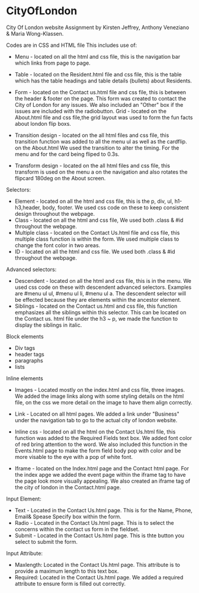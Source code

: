 # CityOfLondon
City Of London website
Assignment by Kirsten Jeffrey, Anthony Veneziano & Maria Wong-Klassen.

Codes are in CSS and HTML file
This includes use of: 
- Menu - located on all the html and css file, this is the navigation bar which links from page to page.
- Table - located on the Resident.html file and css file, this is the table which has the table headings and table details (bullets) about Residents. 
- Form - located on the Contact us.html file and css file, this is between the header & footer on the page. This form was created to contact the City of London for any issues. We also included an "Other" box if the issues are included with the radiobutton.
Grid - located on the About.html file and css file,the grid layout was used to form the fun facts about london flip boxs.

- Transition design - located on the all html files and css file, this transition function was added to all the menu ul as well as the cardflip. on the About.html We used the transition to alter the timing. For the menu and for the card being fliped to 0.3s.
- Transform design - located on the all html files and css file, this transform is used on the menu a on the navigation and also rotates the flipcard 180deg on the About screen.

Selectors:
- Element - located on all the html and css file, this is the p, div, ul, h1-h3,header, body, footer. We used css code on these to keep consistent design throughout the webpage. 
- Class - located on all the html and css file, We used both .class & #id throughout the webpage. 
- Multiple class - located on the Contact Us.html file and css file, this multiple class function is within the form. We used multiple class to change the font color in two areas. 
- ID - located on all the html and css file. We used both .class & #id throughout the webpage. 



Advanced selectors:
- Descendent - located on all the html and css file, this is in the menu. We used css code on these with descendent advanced selectors. Examples are #menu ul ul, #menu ul li, #menu ul a. The descendent  selector will be effected because they are elements within the ancestor element. 
- Siblings - located on the Contact us.html and css file, this function emphasizes all the siblings within this selector. This can be located on the Contact us. html file under the h3 ~ p, we made the function to display the siblings in italic. 

Block elements
- Div tags
- header tags
- paragraphs
- lists

Inline elements
- Images - Located mostly on the index.html and css file, three images. We added the image links along with some styling details on the html file, on the css we more detail on the image to have them align correctly.
- Link - Located on all html pages. We added a link under "Business" under the navigation tab to go to the actual city of london website. 
- Inline css - located on all the html on the Contact Us.html file, this function was added to the Required Fields text box. We added font color of red bring attention to the word. We also included this function in the Events.html page to make the form field body pop with color and be more visable to the eye with a pop of white font.

- Iframe - located on the Index.html page and the Contact html page. For the index apge we added the event page within the iframe tag to have the page look more visually appealing. We also created an iframe tag of the city of london in the Contact.html page. 

Input Element:
- Text - Located in the Contact Us.html page. This is for the Name, Phone, Email& Spease Specify box within the form.
- Radio - Located in the Contact Us.html page. This is to select the concerns within the contact us form in the fieldset. 
- Submit - Located in the Contact Us.html page. This is thte button you select to submit the form. 

Input Attribute:
- Maxlength: Located in the Contact Us.html page. This attribute is to provide a maximum length to this text box.
- Required: Located in the Contact Us.html page. We added a required attribute to ensure form is filled out correctly. 






